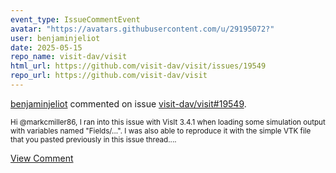 ```yaml
---
event_type: IssueCommentEvent
avatar: "https://avatars.githubusercontent.com/u/29195072?"
user: benjaminjeliot
date: 2025-05-15
repo_name: visit-dav/visit
html_url: https://github.com/visit-dav/visit/issues/19549
repo_url: https://github.com/visit-dav/visit
---
```


<a href='https://github.com/benjaminjeliot' target='_blank'>benjaminjeliot</a> commented on issue <a href='https://github.com/visit-dav/visit/issues/19549' target='_blank'>visit-dav/visit#19549</a>.

<small>Hi @markcmiller86, I ran into this issue with VisIt 3.4.1 when loading some simulation output with variables named "Fields/...". I was also able to reproduce it with the simple VTK file that you pasted previously in this issue thread....</small>

<a href='https://github.com/visit-dav/visit/issues/19549' target='_blank'>View Comment</a>
